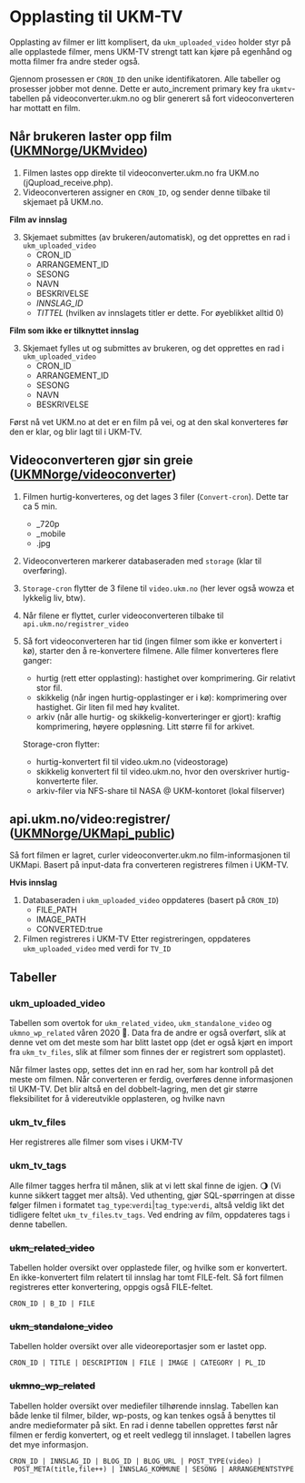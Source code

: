Opplasting til UKM-TV
===

Opplasting av filmer er litt komplisert, da `ukm_uploaded_video` holder styr på alle opplastede filmer, mens UKM-TV strengt tatt kan kjøre på egenhånd og motta filmer fra andre steder også.

Gjennom prosessen er `CRON_ID` den unike identifikatoren. Alle tabeller og prosesser jobber mot denne.
Dette er auto_increment primary key fra `ukmtv`-tabellen på videoconverter.ukm.no og blir generert så fort videoconverteren har mottatt en film.


## Når brukeren laster opp film ([UKMNorge/UKMvideo](https://github.com/UKMNorge/UKMvideo))
1. Filmen lastes opp direkte til videoconverter.ukm.no fra UKM.no (jQupload_receive.php).
2. Videoconverteren assigner en `CRON_ID`, og sender denne tilbake til skjemaet på UKM.no.

**Film av innslag**

3. Skjemaet submittes (av brukeren/automatisk), og det opprettes en rad i `ukm_uploaded_video`
    - CRON_ID
    - ARRANGEMENT_ID
    - SESONG
    - NAVN
    - BESKRIVELSE
    - *INNSLAG_ID*
    - *TITTEL* (hvilken av innslagets titler er dette. For øyeblikket alltid 0)

**Film som ikke er tilknyttet innslag**

3. Skjemaet fylles ut og submittes av brukeren, og det opprettes en rad i `ukm_uploaded_video`
    - CRON_ID
    - ARRANGEMENT_ID
    - SESONG
    - NAVN
    - BESKRIVELSE

Først nå vet UKM.no at det er en film på vei, og at den skal konverteres før den er klar, og blir lagt til i UKM-TV.

## Videoconverteren gjør sin greie ([UKMNorge/videoconverter](https://github.com/UKMNorge/videoconverter))
1. Filmen hurtig-konverteres, og det lages 3 filer (`Convert-cron`). Dette tar ca 5 min.
    - _720p
    - _mobile
    - .jpg
2. Videoconverteren markerer databaseraden med `storage` (klar til overføring).
3. `Storage-cron` flytter de 3 filene til `video.ukm.no` (her lever også wowza et lykkelig liv, btw).
4. Når filene er flyttet, curler videoconverteren tilbake til `api.ukm.no/registrer_video`
5. Så fort videoconverteren har tid (ingen filmer som ikke er konvertert i kø), starter den å re-konvertere filmene. Alle filmer konverteres flere ganger:
    - hurtig (rett etter opplasting): hastighet over komprimering. Gir relativt stor fil.
    - skikkelig (når ingen hurtig-opplastinger er i kø): komprimering over hastighet. Gir liten fil med høy kvalitet.
    - arkiv (når alle hurtig- og skikkelig-konverteringer er gjort): kraftig komprimering, høyere oppløsning. Litt større fil for arkivet.

    Storage-cron flytter:
    - hurtig-konvertert fil til video.ukm.no (videostorage)
    - skikkelig konvertert fil til video.ukm.no, hvor den overskriver hurtig-konverterte filer.
    - arkiv-filer via NFS-share til NASA @ UKM-kontoret (lokal filserver)


## api.ukm.no/video:registrer/ ([UKMNorge/UKMapi_public](https://github.com/UKMNorge/ukmapi_public))
Så fort filmen er lagret, curler videoconverter.ukm.no film-informasjonen til UKMapi. Basert på input-data fra converteren registreres filmen i UKM-TV.

**Hvis innslag**
1. Databaseraden i `ukm_uploaded_video` oppdateres (basert på `CRON_ID`)
    - FILE_PATH
    - IMAGE_PATH
    - CONVERTED:true
2. Filmen registreres i UKM-TV
    Etter registreringen, oppdateres `ukm_uploaded_video` med verdi for `TV_ID`

## Tabeller
### ukm_uploaded_video
Tabellen som overtok for `ukm_related_video`, `ukm_standalone_video` og `ukmno_wp_related` våren 2020 🚀. Data fra de andre er også overført, slik at denne vet om det meste som har blitt lastet opp (det er også kjørt en import fra `ukm_tv_files`, slik at filmer som finnes der er registrert som opplastet).

Når filmer lastes opp, settes det inn en rad her, som har kontroll på det meste om filmen. Når converteren er ferdig, overføres denne informasjonen til UKM-TV. Det blir altså en del dobbelt-lagring, men det gir større fleksibilitet for å videreutvikle opplasteren, og hvilke navn

### ukm_tv_files
Her registreres alle filmer som vises i UKM-TV

### ukm_tv_tags
Alle filmer tagges herfra til månen, slik at vi lett skal finne de igjen. 🌖 (Vi kunne sikkert tagget mer altså). Ved uthenting, gjør SQL-spørringen at disse følger filmen i formatet `tag_type`:`verdi`|`tag_type`:`verdi`, altså veldig likt det tidligere feltet `ukm_tv_files`.`tv_tags`. Ved endring av film, oppdateres tags i denne tabellen.

### ~~ukm_related_video~~

Tabellen holder oversikt over opplastede filer, og hvilke som er konvertert. En ikke-konvertert film relatert til innslag har tomt FILE-felt. Så fort filmen registreres etter konvertering, oppgis også FILE-feltet.

`CRON_ID | B_ID | FILE`

### ~~ukm_standalone_video~~
Tabellen holder oversikt over alle videoreportasjer som er lastet opp.

`CRON_ID | TITLE | DESCRIPTION | FILE | IMAGE | CATEGORY | PL_ID `


### ~~ukmno_wp_related~~
Tabellen holder oversikt over mediefiler tilhørende innslag. Tabellen kan både lenke til filmer, bilder, wp-posts, og kan tenkes også å benyttes til andre medieformater på sikt. En rad i denne tabellen opprettes først når filmen er ferdig konvertert, og et reelt vedlegg til innslaget.
I tabellen lagres det mye informasjon.

`CRON_ID | INNSLAG_ID | BLOG_ID | BLOG_URL | POST_TYPE(video) | POST_META(title,file++) | INNSLAG_KOMMUNE | SESONG | ARRANGEMENTSTYPE`
